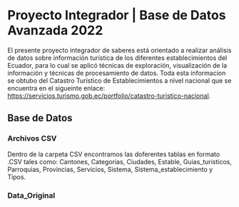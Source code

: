 # Proyecto Integrador | Base de Datos Avanzada 2022
El presente proyecto integrador de saberes está orientado a realizar análisis de datos sobre información turística de los diferentes establecimientos del Ecuador, para lo cual se aplicó técnicas de exploración, visualización de la información y técnicas de procesamiento de datos.
Toda esta informacion se obtubo del Catastro Turístico de Establecimientos a nivel nacional que se encuentra en el sigueinte enlace:
https://servicios.turismo.gob.ec/portfolio/catastro-turistico-nacional.
## Base de Datos
### Archivos CSV
Dentro de la carpeta CSV encontramos las doferentes tablas en formato .CSV tales como: Cantones, Categorias, Ciudades, Estable, Guias_turisticos, Parroquias, Provincias, Servicios, Sistema, Sistema_establecimiento y Tipos.
### Data_Original
